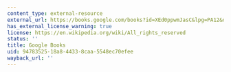 ```yaml
---
content_type: external-resource
external_url: https://books.google.com/books?id=XEd0ppwmJasC&lpg=PA12&dq=Language%20and%20Art%20in%20the%20Navajo%20Universe&pg=PP1#v=onepage&q&f=false
has_external_license_warning: true
license: https://en.wikipedia.org/wiki/All_rights_reserved
status: ''
title: Google Books
uid: 94783525-18a8-4433-8caa-5548ec70efee
wayback_url: ''
---
```

